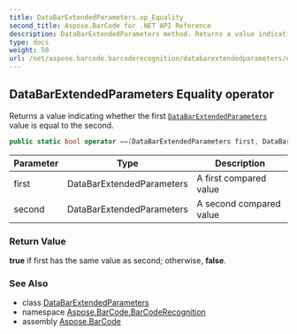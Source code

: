 ```yaml
---
title: DataBarExtendedParameters.op_Equality
second_title: Aspose.BarCode for .NET API Reference
description: DataBarExtendedParameters method. Returns a value indicating whether the first DataBarExtendedParameters value is equal to the second
type: docs
weight: 50
url: /net/aspose.barcode.barcoderecognition/databarextendedparameters/op_equality/
---
```

## DataBarExtendedParameters Equality operator

Returns a value indicating whether the first [`DataBarExtendedParameters`](../) value is equal to the second.

```csharp
public static bool operator ==(DataBarExtendedParameters first, DataBarExtendedParameters second)
```

| Parameter | Type | Description |
| --- | --- | --- |
| first | DataBarExtendedParameters | A first compared value |
| second | DataBarExtendedParameters | A second compared value |

### Return Value

**true** if first has the same value as second; otherwise, **false**.

### See Also

* class [DataBarExtendedParameters](../)
* namespace [Aspose.BarCode.BarCodeRecognition](../../databarextendedparameters/)
* assembly [Aspose.BarCode](../../../)


